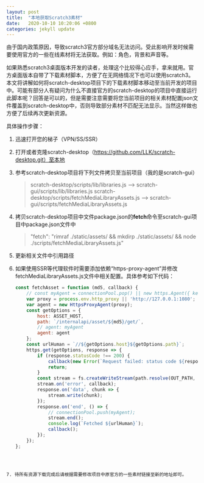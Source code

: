```yaml
---
layout: post
title:  "本地获取Scratch3素材"
date:   2020-10-10 10:20:06 +0800
categories: jekyll update
---
```

由于国内政策原因，导致scratch3官方部分域名无法访问。受此影响开发时候需要使用官方的一些在线素材将无法获取。例如：角色，背景和声音等。

如果熟悉scratch3桌面版本开发的读者，处理这个比较得心应手，拿来就用。官方桌面版本自带了下载素材脚本，方便了在无网络情况下也可以使用scratch3。本文将讲解如何将scratch-desktop项目下的下载素材脚本移动至当前开发的项目中。可能有部分人有疑问为什么不直接官方的scratch-desktop的项目中直接运行此脚本呢？回答是可以的，但是需要注意需要将您当前项目的相关素材配置json文件覆盖到scratch-desktop中，否则导致部分素材不匹配无法显示。当然这样做也方便了后续再次更新资源。

具体操作步骤：

1. 迅速打开您的梯子（VPN/SS/SSR）

2. 打开或者克隆scratch-desktop（https://github.com/LLK/scratch-desktop.git）至本地

3. 参考scratch-desktop项目将下列文件拷贝至当前项目（我的是scratch-gui）

   > scratch-desktop/scripts/lib/libraries.js    -->  scratch-gui/scripts/lib/libraries.js
   > scratch-desktop/scripts/fetchMediaLibraryAssets.js   -->  scratch-gui/scripts/fetchMediaLibraryAssets.js

4. 拷贝scratch-desktop项目中文件package.json的**fetch**命令至scratch-gui项目中package.json文件中

   > "fetch": "rimraf ./static/assets/ && mkdirp ./static/assets/ && node ./scripts/fetchMediaLibraryAssets.js"

5. 更新相关文件中引用路径

6. 如果使用SSR等代理软件时需要添加依赖“https-proxy-agent”并修改fetchMediaLibraryAssets.js文件中相关配置。具体参考如下代码：
   
   ```javascript
   const fetchAsset = function (md5, callback) {
       // const myAgent = connectionPool.pop() || new https.Agent({ keepAlive: true });
       var proxy = process.env.http_proxy || 'http://127.0.0.1:1080';
       var agent = new HttpsProxyAgent(proxy);
       const getOptions = {
           host: ASSET_HOST,
           path: `/internalapi/asset/${md5}/get/`,
           // agent: myAgent
           agent: agent
       };
       const urlHuman = `//${getOptions.host}${getOptions.path}`;
       https.get(getOptions, response => {
           if (response.statusCode !== 200) {
               callback(new Error(`Request failed: status code ${response.statusCode} for ${urlHuman}`));
               return;
           }
           const stream = fs.createWriteStream(path.resolve(OUT_PATH, md5), { encoding: 'binary' });
           stream.on('error', callback);
           response.on('data', chunk => {
               stream.write(chunk);
           });
           response.on('end', () => {
               // connectionPool.push(myAgent);
               stream.end();
               console.log(`Fetched ${urlHuman}`);
               callback();
           });
       });
   };
```
   
   
   
7. 待所有资源下载完成后请根据需要修改项目中原官方的一些素材链接至新的地址即可。